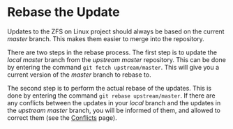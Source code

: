 # Rebase the Update

Updates to the ZFS on Linux project should always be based on the current *master* branch.  This makes them easier to merge into the repository.

There are two steps in the rebase process.  The first step is to update the *local master* branch from the *upstream master* repository.  This can be done by entering the command `git fetch upstream/master`.  This will give you a current version of the *master* branch to rebase to.

The second step is to perform the actual rebase of the updates.  This is done by entering the command `git rebase upstream/master`.  If there are any conflicts between the updates in your *local* branch and the updates in the *upstream master* branch, you will be informed of them, and allowed to correct them (see the [Conflicts][W-conflicts] page).

[W-conflicts]: https://github.com/pashford/zfswiki/blob/master/wiki/Workflow/Conflicts.md
